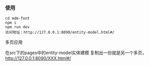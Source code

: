 ### 使用

```
cd mdm-font
npm i
npm run dev
访问地址：http://127.0.0.1:8090/entity-model.html#/
```

多页应用

在src下的pages中的entity-model实体建模
复制出一份就是另一个多页，
http://127.0.0.1:8090/XXX.html#/
